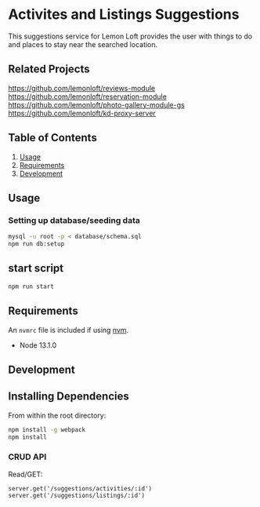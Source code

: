 # Activites and Listings Suggestions

This suggestions service for Lemon Loft provides the user with things to do and places to stay near the searched location.

## Related Projects
https://github.com/lemonloft/reviews-module
https://github.com/lemonloft/reservation-module
https://github.com/lemonloft/photo-gallery-module-gs
https://github.com/lemonloft/kd-proxy-server

## Table of Contents

1. [Usage](#Usage)
1. [Requirements](#requirements)
1. [Development](#development)

## Usage

### Setting up database/seeding data

```sh
mysql -u root -p < database/schema.sql
npm run db:setup
```

## start script

```sh
npm run start
```

## Requirements

An `nvmrc` file is included if using [nvm](https://github.com/creationix/nvm).

- Node 13.1.0

## Development

## Installing Dependencies

From within the root directory:

```sh
npm install -g webpack
npm install
```

### CRUD API

Read/GET:
```
server.get('/suggestions/activities/:id')
server.get('/suggestions/listings/:id')
```